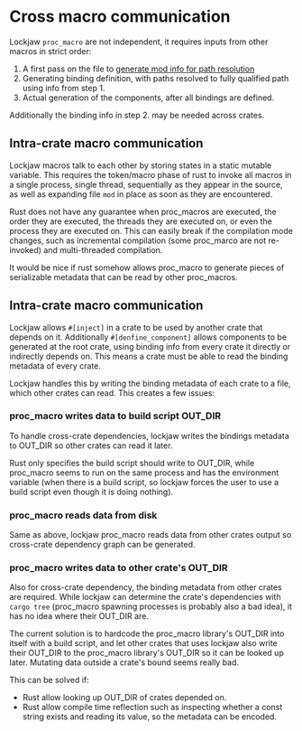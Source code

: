 # Cross macro communication

Lockjaw `proc_macro` are not independent, it requires inputs from other macros in strict order:

1. A first pass on the file to [generate mod info for path resolution](path_resolution.md)
2. Generating binding definition, with paths resolved to fully qualified path using info from step
   1.
3. Actual generation of the components, after all bindings are defined.

Additionally the binding info in step 2. may be needed across crates.

## Intra-crate macro communication

Lockjaw macros talk to each other by storing states in a static mutable variable. This requires the
token/macro phase of rust to invoke all macros in a single process, single thread, sequentially as
they appear in the source, as well as expanding file `mod` in place as soon as they are encountered.

Rust does not have any guarantee when proc_macros are executed, the order they are executed, the
threads they are executed on, or even the process they are executed on. This can easily break if the
compilation mode changes, such as incremental compilation (some proc_marco are not re-invoked) and
multi-threaded compilation.

It would be nice if rust somehow allows proc_macro to generate pieces of serializable metadata that
can be read by other proc_macros.

## Intra-crate macro communication

Lockjaw allows `#[inject]` in a crate to be used by another crate that depends on it. Additionally
`#[denfine_component]` allows components to be generated at the root crate, using binding info from
every crate it directly or indirectly depends on. This means a crate must be able to read the
binding metadata of every crate.

Lockjaw handles this by writing the binding metadata of each crate to a file, which other crates can
read. This creates a few issues:

### proc_macro writes data to build script OUT_DIR

To handle cross-crate dependencies, lockjaw writes the bindings metadata to OUT_DIR so other crates
can read it later.

Rust only specifies the build script should write to OUT_DIR, while proc_macro seems to run on the
same process and has the environment variable (when there is a build script, so lockjaw forces the
user to use a build script even though it is doing nothing).

### proc_macro reads data from disk

Same as above, lockjaw proc_macro reads data from other crates output so cross-crate dependency
graph can be generated.

### proc_macro writes data to other crate's OUT_DIR

Also for cross-crate dependency, the binding metadata from other crates are required. While lockjaw
can determine the crate's dependencies with `cargo tree` (proc_macro spawning processes is probably
also a bad idea), it has no idea where their OUT_DIR are.

The current solution is to hardcode the proc_macro library's OUT_DIR into itself with a build
script, and let other crates that uses lockjaw also write their OUT_DIR to the proc_macro library's
OUT_DIR so it can be looked up later. Mutating data outside a crate's bound seems really bad.

This can be solved if:

* Rust allow looking up OUT_DIR of crates depended on.
* Rust allow compile time reflection such as inspecting whether a const string exists and reading
  its value, so the metadata can be encoded.
